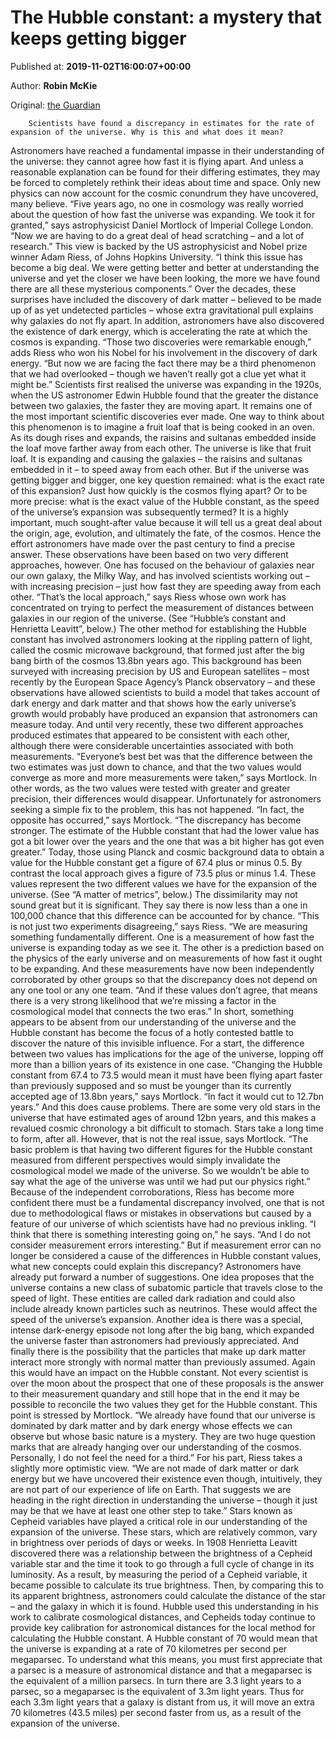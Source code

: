 
# The Hubble constant: a mystery that keeps getting bigger

Published at: **2019-11-02T16:00:07+00:00**

Author: **Robin McKie**

Original: [the Guardian](https://www.theguardian.com/science/2019/nov/02/hubble-constant-mystery-that-keeps-getting-bigger-estimate-rate-expansion-universe-cosmology-cepheid)


        Scientists have found a discrepancy in estimates for the rate of expansion of the universe. Why is this and what does it mean?
      
Astronomers have reached a fundamental impasse in their understanding of the universe: they cannot agree how fast it is flying apart. And unless a reasonable explanation can be found for their differing estimates, they may be forced to completely rethink their ideas about time and space. Only new physics can now account for the cosmic conundrum they have uncovered, many believe.
“Five years ago, no one in cosmology was really worried about the question of how fast the universe was expanding. We took it for granted,” says astrophysicist Daniel Mortlock of Imperial College London. “Now we are having to do a great deal of head scratching – and a lot of research.”
This view is backed by the US astrophysicist and Nobel prize winner Adam Riess, of Johns Hopkins University. “I think this issue has become a big deal. We were getting better and better at understanding the universe and yet the closer we have been looking, the more we have found there are all these mysterious components.”
Over the decades, these surprises have included the discovery of dark matter – believed to be made up of as yet undetected particles – whose extra gravitational pull explains why galaxies do not fly apart. In addition, astronomers have also discovered the existence of dark energy, which is accelerating the rate at which the cosmos is expanding.
“Those two discoveries were remarkable enough,” adds Riess who won his Nobel for his involvement in the discovery of dark energy. “But now we are facing the fact there may be a third phenomenon that we had overlooked – though we haven’t really got a clue yet what it might be.”
Scientists first realised the universe was expanding in the 1920s, when the US astronomer Edwin Hubble found that the greater the distance between two galaxies, the faster they are moving apart. It remains one of the most important scientific discoveries ever made.
One way to think about this phenomenon is to imagine a fruit loaf that is being cooked in an oven. As its dough rises and expands, the raisins and sultanas embedded inside the loaf move farther away from each other. The universe is like that fruit loaf. It is expanding and causing the galaxies – the raisins and sultanas embedded in it – to speed away from each other.
But if the universe was getting bigger and bigger, one key question remained: what is the exact rate of this expansion? Just how quickly is the cosmos flying apart? Or to be more precise: what is the exact value of the Hubble constant, as the speed of the universe’s expansion was subsequently termed? It is a highly important, much sought-after value because it will tell us a great deal about the origin, age, evolution, and ultimately the fate, of the cosmos. Hence the effort astronomers have made over the past century to find a precise answer.
These observations have been based on two very different approaches, however. One has focused on the behaviour of galaxies near our own galaxy, the Milky Way, and has involved scientists working out – with increasing precision – just how fast they are speeding away from each other. “That’s the local approach,” says Riess whose own work has concentrated on trying to perfect the measurement of distances between galaxies in our region of the universe. (See “Hubble’s constant and Henrietta Leavitt”, below.)
The other method for establishing the Hubble constant has involved astronomers looking at the rippling pattern of light, called the cosmic microwave background, that formed just after the big bang birth of the cosmos 13.8bn years ago. This background has been surveyed with increasing precision by US and European satellites – most recently by the European Space Agency’s Planck observatory – and these observations have allowed scientists to build a model that takes account of dark energy and dark matter and that shows how the early universe’s growth would probably have produced an expansion that astronomers can measure today.
And until very recently, these two different approaches produced estimates that appeared to be consistent with each other, although there were considerable uncertainties associated with both measurements. “Everyone’s best bet was that the difference between the two estimates was just down to chance, and that the two values would converge as more and more measurements were taken,” says Mortlock. In other words, as the two values were tested with greater and greater precision, their differences would disappear.
Unfortunately for astronomers seeking a simple fix to the problem, this has not happened. “In fact, the opposite has occurred,” says Mortlock. “The discrepancy has become stronger. The estimate of the Hubble constant that had the lower value has got a bit lower over the years and the one that was a bit higher has got even greater.”
Today, those using Planck and cosmic background data to obtain a value for the Hubble constant get a figure of 67.4 plus or minus 0.5. By contrast the local approach gives a figure of 73.5 plus or minus 1.4. These values represent the two different values we have for the expansion of the universe. (See “A matter of metrics”, below.)
The dissimilarity may not sound great but it is significant. They say there is now less than a one in 100,000 chance that this difference can be accounted for by chance. “This is not just two experiments disagreeing,” says Riess. “We are measuring something fundamentally different. One is a measurement of how fast the universe is expanding today as we see it. The other is a prediction based on the physics of the early universe and on measurements of how fast it ought to be expanding. And these measurements have now been independently corroborated by other groups so that the discrepancy does not depend on any one tool or any one team.
“And if these values don’t agree, that means there is a very strong likelihood that we’re missing a factor in the cosmological model that connects the two eras.” In short, something appears to be absent from our understanding of the universe and the Hubble constant has become the focus of a hotly contested battle to discover the nature of this invisible influence.
For a start, the difference between two values has implications for the age of the universe, lopping off more than a billion years of its existence in one case. “Changing the Hubble constant from 67.4 to 73.5 would mean it must have been flying apart faster than previously supposed and so must be younger than its currently accepted age of 13.8bn years,” says Mortlock. “In fact it would cut to 12.7bn years.”
And this does cause problems. There are some very old stars in the universe that have estimated ages of around 12bn years, and this makes a revalued cosmic chronology a bit difficult to stomach. Stars take a long time to form, after all.
However, that is not the real issue, says Mortlock. “The basic problem is that having two different figures for the Hubble constant measured from different perspectives would simply invalidate the cosmological model we made of the universe. So we wouldn’t be able to say what the age of the universe was until we had put our physics right.”
Because of the independent corroborations, Riess has become more confident there must be a fundamental discrepancy involved, one that is not due to methodological flaws or mistakes in observations but caused by a feature of our universe of which scientists have had no previous inkling. “I think that there is something interesting going on,” he says. “And I do not consider measurement errors interesting.”
But if measurement error can no longer be considered a cause of the differences in Hubble constant values, what new concepts could explain this discrepancy? Astronomers have already put forward a number of suggestions.
One idea proposes that the universe contains a new class of subatomic particle that travels close to the speed of light. These entities are called dark radiation and could also include already known particles such as neutrinos. These would affect the speed of the universe’s expansion.
Another idea is there was a special, intense dark-energy episode not long after the big bang, which expanded the universe faster than astronomers had previously appreciated.
And finally there is the possibility that the particles that make up dark matter interact more strongly with normal matter than previously assumed. Again this would have an impact on the Hubble constant.
Not every scientist is over the moon about the prospect that one of these proposals is the answer to their measurement quandary and still hope that in the end it may be possible to reconcile the two values they get for the Hubble constant. This point is stressed by Mortlock. “We already have found that our universe is dominated by dark matter and by dark energy whose effects we can observe but whose basic nature is a mystery. They are two huge question marks that are already hanging over our understanding of the cosmos. Personally, I do not feel the need for a third.”
For his part, Riess takes a slightly more optimistic view. “We are not made of dark matter or dark energy but we have uncovered their existence even though, intuitively, they are not part of our experience of life on Earth. That suggests we are heading in the right direction in understanding the universe – though it just may be that we have at least one other step to take.”
Stars known as Cepheid variables have played a critical role in our understanding of the expansion of the universe. These stars, which are relatively common, vary in brightness over periods of days or weeks. In 1908 Henrietta Leavitt discovered there was a relationship between the brightness of a Cepheid variable star and the time it took to go through a full cycle of change in its luminosity.
As a result, by measuring the period of a Cepheid variable, it became possible to calculate its true brightness. Then, by comparing this to its apparent brightness, astronomers could calculate the distance of the star – and the galaxy in which it is found. Hubble used this understanding in his work to calibrate cosmological distances, and Cepheids today continue to provide key calibration for astronomical distances for the local method for calculating the Hubble constant.
A Hubble constant of 70 would mean that the universe is expanding at a rate of 70 kilometres per second per megaparsec. To understand what this means, you must first appreciate that a parsec is a measure of astronomical distance and that a megaparsec is the equivalent of a million parsecs. In turn there are 3.3 light years to a parsec, so a megaparsec is the equivalent of 3.3m light years. Thus for each 3.3m light years that a galaxy is distant from us, it will move an extra 70 kilometres (43.5 miles) per second faster from us, as a result of the expansion of the universe.
